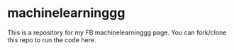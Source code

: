 # machinelearninggg

This is a repository for my FB machinelearninggg page.
You can fork/clone this repo to run the code here.
